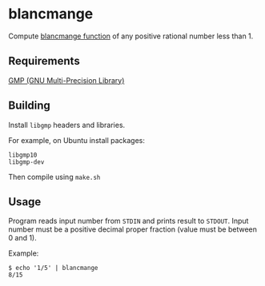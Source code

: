 # blancmange
Compute [blancmange function](https://en.wikipedia.org/wiki/Blancmange_curve) of any positive rational number less than 1.

## Requirements
[GMP (GNU Multi-Precision Library)](https://gmplib.org/)

## Building
Install `libgmp` headers and libraries.

For example, on Ubuntu install packages:
```
libgmp10
libgmp-dev
```

Then compile using `make.sh`

## Usage

Program reads input number from `STDIN` and prints result to `STDOUT`.
Input number must be a positive decimal proper fraction (value must be between 0 and 1).

Example:
```
$ echo '1/5' | blancmange
8/15
```
